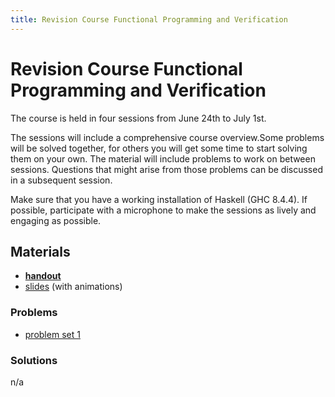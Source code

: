 ```yaml
---
title: Revision Course Functional Programming and Verification
---
```


# Revision Course Functional Programming and Verification

The course is held in four sessions from June 24th to July 1st.

The sessions will include a comprehensive course overview.Some problems will be
solved together, for others you will get some time to start solving them on your
own. The material will include problems to work on between sessions. Questions
that might arise from those problems can be discussed in a subsequent session.

Make sure that you have a working installation of Haskell (GHC 8.4.4). If
possible, participate with a microphone to make the sessions as lively and
engaging as possible.

## Materials

* [**handout**](https://jonhue.github.io/teching-fpv-rev/handout.pdf)
* [slides](https://jonhue.github.io/teching-fpv-rev/slides.pdf) (with animations)

### Problems

* [problem set 1](https://jonhue.github.io/teching-fpv-rev/problem_set_1.pdf)

### Solutions

n/a
